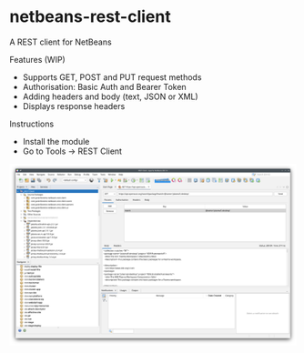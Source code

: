 # netbeans-rest-client
A REST client for NetBeans

Features (WIP)
- Supports GET, POST and PUT request methods
- Authorisation: Basic Auth and Bearer Token
- Adding headers and body (text, JSON or XML)
- Displays response headers

Instructions
- Install the module
- Go to Tools -> REST Client

![screenshot](screenshot.png)

